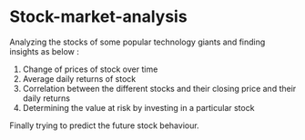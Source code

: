 # Stock-market-analysis

Analyzing the stocks of some popular technology giants and finding insights as below :
 
1. Change of prices of stock over time
2. Average daily returns of stock
3. Correlation between the different stocks and their closing price and their daily returns
4. Determining the value at risk by investing in a particular stock

Finally trying to predict the future stock behaviour.


